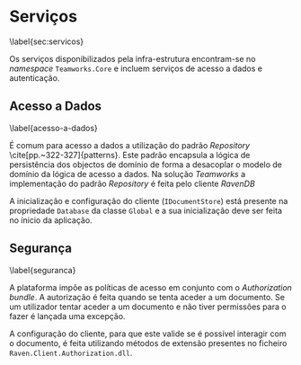 Serviços
=

\label{sec:servicos}

Os serviços disponibilizados pela infra-estrutura encontram-se no *namespace* `Teamworks.Core` e incluem serviços de acesso a dados e autenticação.

Acesso a Dados
-

\label{acesso-a-dados}

É comum para acesso a dados a utilização do padrão *Repository* \cite[pp.~322-327]{patterns}. Este padrão encapsula a lógica de persistência dos objectos de domínio de forma a desacoplar o modelo de domínio da lógica de acesso a dados. Na solução *Teamworks* a implementação do padrão *Repository* é feita pelo cliente *RavenDB*

A inicialização e configuração do cliente (`IDocumentStore`) está presente na propriedade `Database` da classe `Global` e a sua inicialização deve ser feita no ínicio da aplicação.


Segurança
- 

\label{seguranca}

A plataforma impõe as políticas de acesso em conjunto com o *Authorization bundle*.
A autorização é feita quando se tenta aceder a um documento. Se um utilizador tentar aceder a um documento e não tiver permissões para o fazer é lançada uma excepção.

A configuração do cliente, para que este valide se é possível interagir com o documento, é feita utilizando métodos de extensão presentes no ficheiro `Raven.Client.Authorization.dll`.
